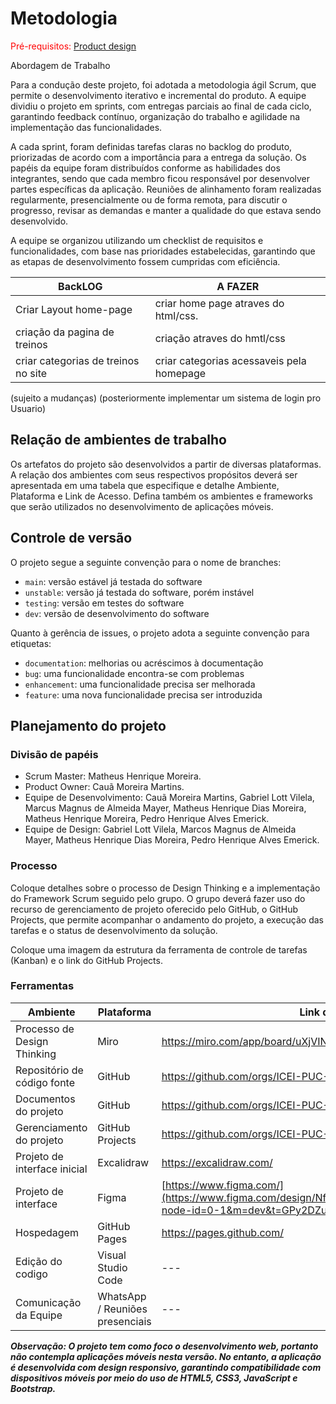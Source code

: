 
# Metodologia

<span style="color:red">Pré-requisitos: <a href="03-Product-design.md"> Product design</a></span>

Abordagem de Trabalho

Para a condução deste projeto, foi adotada a metodologia ágil Scrum, que permite o desenvolvimento iterativo e incremental do produto. A equipe dividiu o projeto em sprints, com entregas parciais ao final de cada ciclo, garantindo feedback contínuo, organização do trabalho e agilidade na implementação das funcionalidades.

A cada sprint, foram definidas tarefas claras no backlog do produto, priorizadas de acordo com a importância para a entrega da solução. Os papéis da equipe foram distribuídos conforme as habilidades dos integrantes, sendo que cada membro ficou responsável por desenvolver partes específicas da aplicação. Reuniões de alinhamento foram realizadas regularmente, presencialmente ou de forma remota, para discutir o progresso, revisar as demandas e manter a qualidade do que estava sendo desenvolvido.

A equipe se organizou utilizando um checklist de requisitos e funcionalidades, com base nas prioridades estabelecidas, garantindo que as etapas de desenvolvimento fossem cumpridas com eficiência.

| BackLOG                            | A FAZER                             |
|-------------------------------------|------------------------------------|
| Criar Layout home-page              | criar home page atraves do html/css.|
| criação da pagina de treinos        |  criação atraves do hmtl/css      |
| criar categorias de treinos no site |criar categorias acessaveis pela homepage|


(sujeito a mudanças)
(posteriormente implementar um sistema de login pro Usuario)


## Relação de ambientes de trabalho

Os artefatos do projeto são desenvolvidos a partir de diversas plataformas. A relação dos ambientes com seus respectivos propósitos deverá ser apresentada em uma tabela que especifique e detalhe Ambiente, Plataforma e Link de Acesso. Defina também os ambientes e frameworks que serão utilizados no desenvolvimento de aplicações móveis.

## Controle de versão

O projeto segue a seguinte convenção para o nome de branches:

- `main`: versão estável já testada do software
- `unstable`: versão já testada do software, porém instável
- `testing`: versão em testes do software
- `dev`: versão de desenvolvimento do software

Quanto à gerência de issues, o projeto adota a seguinte convenção para etiquetas:

- `documentation`: melhorias ou acréscimos à documentação
- `bug`: uma funcionalidade encontra-se com problemas
- `enhancement`: uma funcionalidade precisa ser melhorada
- `feature`: uma nova funcionalidade precisa ser introduzida

## Planejamento do projeto

###  Divisão de papéis

- Scrum Master: Matheus Henrique Moreira.
- Product Owner: Cauã Moreira Martins.
- Equipe de Desenvolvimento: Cauã Moreira Martins, Gabriel Lott Vilela, Marcus Magnus de Almeida Mayer, Matheus Henrique Dias Moreira, Matheus Henrique Moreira, Pedro Henrique Alves Emerick.
- Equipe de Design: Gabriel Lott Vilela, Marcos Magnus de Almeida Mayer, Matheus Henrique Dias Moreira, Pedro Henrique Alves Emerick.

### Processo


Coloque detalhes sobre o processo de Design Thinking e a implementação do Framework Scrum seguido pelo grupo. O grupo deverá fazer uso do recurso de gerenciamento de projeto oferecido pelo GitHub, o GitHub Projects, que permite acompanhar o andamento do projeto, a execução das tarefas e o status de desenvolvimento da solução. 

Coloque uma imagem da estrutura da ferramenta de controle de tarefas (Kanban) e o link do GitHub Projects.

### Ferramentas

| Ambiente                            | Plataforma                         | Link de acesso                       |
|-------------------------------------|------------------------------------|--------------------------------------|
| Processo de Design Thinking         | Miro                               | https://miro.com/app/board/uXjVINNalTk=/        |
| Repositório de código fonte         | GitHub                             | https://github.com/orgs/ICEI-PUC-Minas-PBE-ADS-SI/teams/obesidade        |
| Documentos do projeto               | GitHub                             | https://github.com/orgs/ICEI-PUC-Minas-PBE-ADS-SI/teams/obesidade       |
| Gerenciamento do projeto            | GitHub Projects                    | https://github.com/orgs/ICEI-PUC-Minas-PBE-ADS-SI/teams/obesidade        |
| Projeto de interface inicial        | Excalidraw                         | https://excalidraw.com/              |
| Projeto de interface                | Figma                              | [https://www.figma.com/](https://www.figma.com/design/Nf5UnelDxmh3Df91BCJ8qR/Obesidade?node-id=0-1&m=dev&t=GPy2DZuF8tcAIB0N-1)        |
| Hospedagem                          | GitHub Pages                | https://pages.github.com/        |
| Edição do codigo                    | Visual Studio Code                | ---        |
| Comunicação da Equipe               | WhatsApp / Reuniões presenciais                | ---        |



***Observação: O projeto tem como foco o desenvolvimento web, portanto não contempla aplicações móveis nesta versão. No entanto, a aplicação é desenvolvida com design responsivo, garantindo compatibilidade com dispositivos móveis por meio do uso de HTML5, CSS3, JavaScript e Bootstrap.***
 
